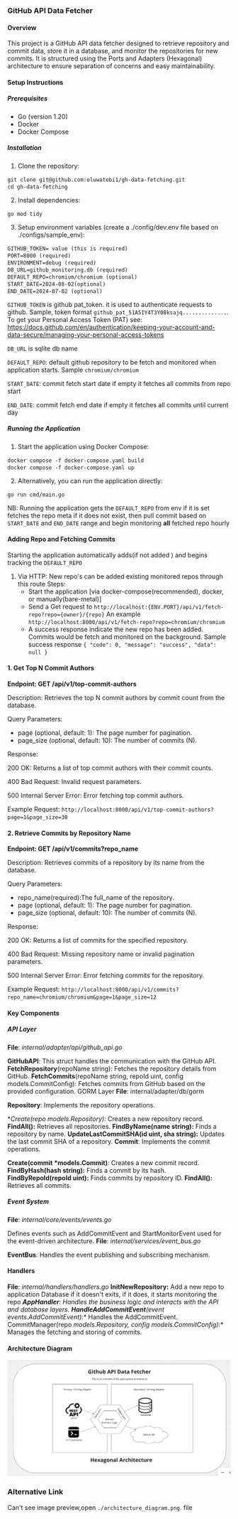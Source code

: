 ### GitHub API Data Fetcher
#### Overview
This project is a GitHub API data fetcher designed to retrieve repository and commit data, store it in a database, and monitor the repositories for new commits. It is structured using the Ports and Adapters (Hexagonal) architecture to ensure separation of concerns and easy maintainability.

#### Setup Instructions
##### Prerequisites
- Go (version 1.20)
- Docker
- Docker Compose

##### Installation
1. Clone the repository:

```
git clone git@github.com:oluwatobi1/gh-data-fetching.git
cd gh-data-fetching
```
2. Install dependencies:
```
go mod tidy
```
3. Setup environment variables (create a ./config/dev.env file based on ./configs/sample_env):

```
GITHUB_TOKEN= value (this is required)
PORT=8000 (required)
ENVIRONMENT=debug (required)
DB_URL=github_monitoring.db (required)
DEFAULT_REPO=chromium/chromium (optional)
START_DATE=2024-08-02(optional)
END_DATE=2024-07-02 (optional)
```

`GITHUB_TOKEN` is  github pat_token. it is used to authenticate requests to github. Sample, token format `github_pat_51A5IY4T3Y0Bksajq..............`.
To get your Personal Access Token (PAT) see: https://docs.github.com/en/authentication/keeping-your-account-and-data-secure/managing-your-personal-access-tokens

`DB_URL` is sqlite db name

`DEFAULT_REPO`: default github repository to be fetch and monitored when application starts. Sample `chromium/chromium`

`START_DATE`: commit fetch start date if empty it fetches all commits from repo start

`END_DATE`: commit fetch end date if empty it fetches all commits until current day
##### Running the Application
1. Start the application using Docker Compose:
```
docker compose -f docker-compose.yaml build
docker compose -f docker-compose.yaml up
```
2. Alternatively, you can run the application directly:
```
go run cmd/main.go
```
NB: Running the application gets the  `DEFAULT_REPO` from env if it is set fetches the repo meta if it does not exist, then pull  commit based on  `START_DATE` and `END_DATE` range and begin monitoring **all** fetched repo hourly

#### Adding Repo and Fetching Commits
Starting the application automatically adds(if not added ) and begins tracking the `DEFAULT_REPO`

1. Via HTTP: New repo's can be added existing monitored repos through this route
Steps:
    - Start the application [via docker-compose(recommended), docker, or manually(bare-metal)]
    - Send a Get request to `http://localhost:{ENV.PORT}/api/v1/fetch-repo?repo={owner}/{repo}`
    An example `http://localhost:8000/api/v1/fetch-repo?repo=chromium/chromium`
    - A success response indicate the new repo has been added. Commits would be fetch and monitored on the background.
    Sample success response `{
    "code": 0,
    "message": "success",
    "data": null
}`

#### 1. Get Top N Commit Authors
**Endpoint: GET /api/v1/top-commit-authors**

Description: Retrieves the top N commit authors by commit count from the database.

Query Parameters:
- page (optional, default: 1): The page number for pagination.
- page_size (optional, default: 10): The number of commits (N).

Response:

200 OK: Returns a list of top commit authors with their commit counts.

400 Bad Request: Invalid request parameters.

500 Internal Server Error: Error fetching top commit authors.

Example Request:
`http://localhost:8000/api/v1/top-commit-authors?page=1&page_size=30`


#### 2.  Retrieve Commits by Repository Name
**Endpoint: GET /api/v1/commits?repo_name**

Description: Retrieves commits of a repository by its name from the database.

Query Parameters:
- repo_name(required):The full_name of the repository.
- page (optional, default: 1): The page number for pagination.
- page_size (optional, default: 10): The number of commits (N).

Response:

200 OK: Returns a list of commits for the specified repository.

400 Bad Request: Missing repository name or invalid pagination parameters.

500 Internal Server Error: Error fetching commits for the repository.

Example Request:
`http://localhost:8000/api/v1/commits?repo_name=chromium/chromium&page=1&page_size=12`



#### Key Components
##### API Layer
**File**: _internal/adapter/api/github_api.go_

**GitHubAPI**: This struct handles the communication with the GitHub API.
**FetchRepository**(repoName string): Fetches the repository details from GitHub.
**FetchCommits**(repoName string, repoId uint, config models.CommitConfig): Fetches commits from GitHub based on the provided configuration.
GORM Layer
**File**: internal/adapter/db/gorm

**Repository**: Implements the repository operations.

**Create(repo *models.Repository):** Creates a new repository record.
**FindAll():** Retrieves all repositories.
**FindByName(name string):** Finds a repository by name.
**UpdateLastCommitSHA(id uint, sha string):** Updates the last commit SHA of a repository.
**Commit**: Implements the commit operations.

**Create(commit *models.Commit)**: Creates a new commit record.
**FindByHash(hash string):** Finds a commit by its hash.
**FindByRepoId(repoId uint):** Finds commits by repository ID.
**FindAll():** Retrieves all commits.


##### Event System
**File**: _internal/core/events/events.go_

Defines events such as AddCommitEvent and StartMonitorEvent used for the event-driven architecture.
**File**: _internal/services/event_bus.go_

**EventBus**: Handles the event publishing and subscribing mechanism.
#### Handlers
**File**: _internal/handlers/handlers.go_
**InitNewRepository:** Add a new repo to application Database if it doesn't exits, if it does, it starts monitoring the repo
***AppHandler**: Handles the business logic and interacts with the API and database layers.
**HandleAddCommitEvent**(event events.AddCommitEvent):** Handles the AddCommitEvent.
CommitManager(repo *models.Repository, config models.CommitConfig):** Manages the fetching and storing of commits.

#### Architecture Diagram
![architecture diagram](./architecture_diagram.png)

### Alternative  Link
Can't see image preview,open `./architecture_diagram.png`. file